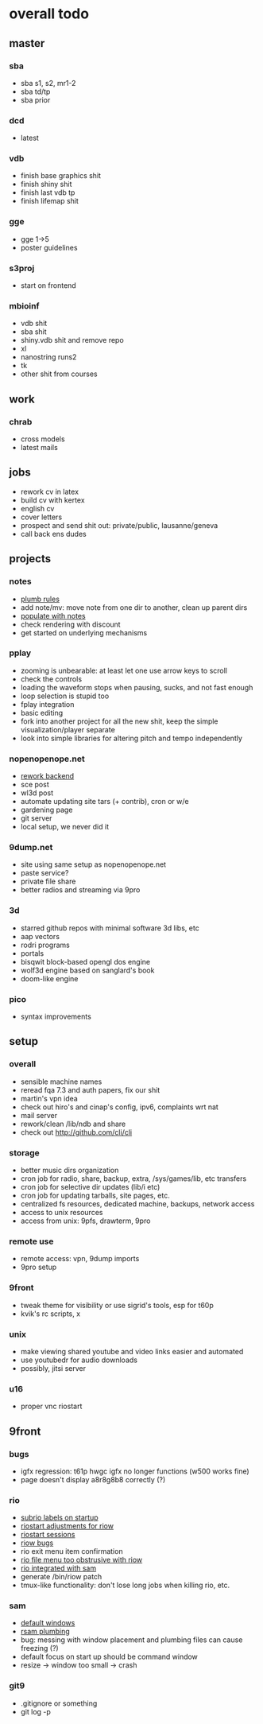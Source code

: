 # overall todo

## master

### sba

- sba s1, s2, mr1-2
- sba td/tp
- sba prior

### dcd

- latest

### vdb

- finish base graphics shit
- finish shiny shit
- finish last vdb tp
- finish lifemap shit

### gge

- gge 1->5
- poster guidelines

### s3proj

- start on frontend

### mbioinf

- vdb shit
- sba shit
- shiny.vdb shit and remove repo
- xl
- nanostring runs2
- tk
- other shit from courses



## work

### chrab

- cross models
- latest mails



## jobs

- rework cv in latex
- build cv with kertex
- english cv
- cover letters
- prospect and send shit out: private/public, lausanne/geneva
- call back ens dudes



## projects

### notes

- [plumb rules](proj/notes/plumb)
- add note/mv: move note from one dir to another, clean up parent dirs
- [populate with notes](proj/notes/populate)
- check rendering with discount
- get started on underlying mechanisms

### pplay

- zooming is unbearable: at least let one use arrow keys to scroll
- check the controls
- loading the waveform stops when pausing, sucks, and not fast enough
- loop selection is stupid too
- fplay integration
- basic editing
- fork into another project for all the new shit,
keep the simple visualization/player separate
- look into simple libraries for altering pitch and tempo independently

### nopenopenope.net

- [rework backend](proj/nopenopenope/backend)
- sce post
- wl3d post
- automate updating site tars (+ contrib), cron or w/e
- gardening page
- git server
- local setup, we never did it

### 9dump.net

- site using same setup as nopenopenope.net
- paste service?
- private file share
- better radios and streaming via 9pro

### 3d

- starred github repos with minimal software 3d libs, etc
- aap vectors
- rodri programs
- portals
- bisqwit block-based opengl dos engine
- wolf3d engine based on sanglard's book
- doom-like engine

### pico

- syntax improvements



## setup

### overall

- sensible machine names
- reread fqa 7.3 and auth papers, fix our shit
- martin's vpn idea
- check out hiro's and cinap's config, ipv6, complaints wrt nat
- mail server
- rework/clean /lib/ndb and share
- check out http://github.com/cli/cli

### storage

- better music dirs organization
- cron job for radio, share, backup, extra, /sys/games/lib, etc transfers
- cron job for selective dir updates (lib/i etc)
- cron job for updating tarballs, site pages, etc.
- centralized fs resources, dedicated machine, backups, network access
- access to unix resources
- access from unix: 9pfs, drawterm, 9pro

### remote use

- remote access: vpn, 9dump imports
- 9pro setup

### 9front

- tweak theme for visibility or use sigrid's tools, esp for t60p
- kvik's rc scripts, x

### unix

- make viewing shared youtube and video links easier and automated
- use youtubedr for audio downloads
- possibly, jitsi server

### u16

- proper vnc riostart



## 9front

### bugs

- igfx regression: t61p hwgc igfx no longer functions (w500 works fine)
- page doesn't display a8r8g8b8 correctly (?)

### rio

- [subrio labels on startup](9front/rio/subrio.labels)
- [riostart adjustments for riow](9front/rio/riostart)
- [riostart sessions](9front/rio/riostart.sessions)
- [riow bugs](9front/rio/riow)
- rio exit menu item confirmation
- [rio file menu too obstrusive with riow](9front/rio/riow.filemenu)
- [rio integrated with sam](9front/rio/rio+sam)
- generate /bin/riow patch
- tmux-like functionality: don't lose long jobs when killing rio, etc.

### sam

- [default windows](9front/sam/windows)
- [rsam plumbing](9front/sam/rsam.plumb)
- bug: messing with window placement and plumbing files
can cause freezing (?)
- default focus on start up should be command window
- resize -> window too small -> crash

### git9

- .gitignore or something
- git log -p

